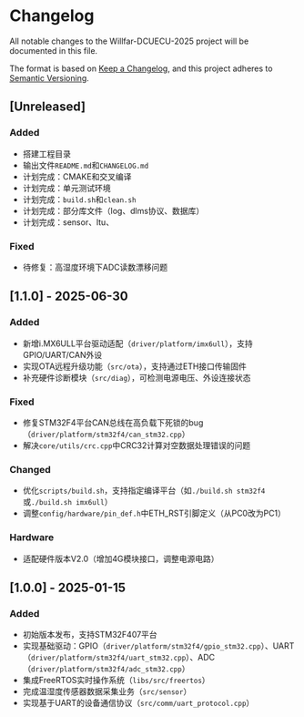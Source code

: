 # Changelog

All notable changes to the Willfar-DCUECU-2025 project will be documented in this file.

The format is based on [Keep a Changelog](https://keepachangelog.com/en/1.1.0/),
and this project adheres to [Semantic Versioning](https://semver.org/spec/v2.0.0.html).

## [Unreleased]
### Added
- 搭建工程目录
- 输出文件`README.md`和`CHANGELOG.md`
- 计划完成：CMAKE和交叉编译
- 计划完成：单元测试环境
- 计划完成：`build.sh`和`clean.sh`
- 计划完成：部分库文件（log、dlms协议、数据库）
- 计划完成：sensor、ltu、

### Fixed
- 待修复：高湿度环境下ADC读数漂移问题

## [1.1.0] - 2025-06-30
### Added
- 新增i.MX6ULL平台驱动适配（`driver/platform/imx6ull`），支持GPIO/UART/CAN外设
- 实现OTA远程升级功能（`src/ota`），支持通过ETH接口传输固件
- 补充硬件诊断模块（`src/diag`），可检测电源电压、外设连接状态

### Fixed
- 修复STM32F4平台CAN总线在高负载下死锁的bug（`driver/platform/stm32f4/can_stm32.cpp`）
- 解决`core/utils/crc.cpp`中CRC32计算对空数据处理错误的问题

### Changed
- 优化`scripts/build.sh`，支持指定编译平台（如`./build.sh stm32f4`或`./build.sh imx6ull`）
- 调整`config/hardware/pin_def.h`中ETH_RST引脚定义（从PC0改为PC1）

### Hardware
- 适配硬件版本V2.0（增加4G模块接口，调整电源电路）

## [1.0.0] - 2025-01-15
### Added
- 初始版本发布，支持STM32F407平台
- 实现基础驱动：GPIO（`driver/platform/stm32f4/gpio_stm32.cpp`）、UART（`driver/platform/stm32f4/uart_stm32.cpp`）、ADC（`driver/platform/stm32f4/adc_stm32.cpp`）
- 集成FreeRTOS实时操作系统（`libs/src/freertos`）
- 完成温湿度传感器数据采集业务（`src/sensor`）
- 实现基于UART的设备通信协议（`src/comm/uart_protocol.cpp`）
